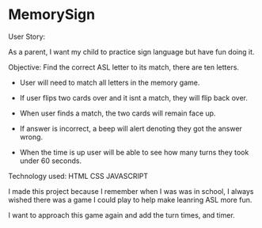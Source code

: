 # MemorySign

User Story:

As a parent, I want my child to practice sign language but have fun doing it. 

Objective: Find the correct ASL letter to its match, there are ten letters. 

 - User will need to match all letters in the memory game. 

 - If user flips two cards over and it isnt a match, they will flip back over. 

 - When user finds a match, the two cards will remain face up.

 - If answer is incorrect, a beep will alert denoting they got the answer wrong. 

 - When the time is up user will be able to see how many turns they took under 60 seconds.


Technology used:
HTML
CSS
JAVASCRIPT

I made this project because I remember when I was was in school, I always wished there was a game I could play to help make leanring ASL more fun. 

I want to approach this game again and add the turn times, and timer. 


